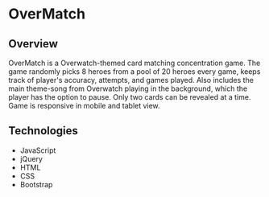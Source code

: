 # OverMatch

## Overview

OverMatch is a Overwatch-themed card matching concentration game. The game randomly picks 8 heroes from a pool of 20 heroes every game, keeps track of player's accuracy, attempts, and games played. Also includes the main theme-song from Overwatch playing in the background, which the player has the option to pause. Only two cards can be revealed at a time. Game is responsive in mobile and tablet view.

## Technologies
- JavaScript
- jQuery
- HTML
- CSS
- Bootstrap
